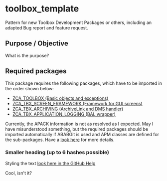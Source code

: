 # toolbox_template
Pattern for new Toolbox Development Packages or others, including an adapted Bug report and feature request.

## Purpose / Objective
What is the purpose?

## Required packages
This package requires the following packages, which have to be imported in the order shown below:
* [ZCA_TOOLBOX (Basic objects and exceptions)](https://github.com/JSB-Vienna/ZCA_TOOLBOX.git)
* [ZCA_TBX_SCREEN_FRAMEWORK (Framework for GUI screens)](https://github.com/JSB-Vienna/ZCA_TBX_SCREEN_FRAMEWORK.git)
* [ZCA_TBX_ARCHIVING (ArchiveLink and DMS handler)](https://github.com/JSB-Vienna/ZCA_TBX_ARCHIVING.git)
* [ZCA_TBX_APPLICATION_LOGGING (BAL wrapper)](https://github.com/JSB-Vienna/ZCA_TBX_APPLICATION_LOGGING.git)

Currently, the APACK information is not as resolved as I expected. May I have misunderstood something, but the required packages should be imported automatically if ABABGit is used and APM classes are defined for the sub-packages. Have a [look here](https://docs.abapgit.org/user-guide/reference/apack.html) for more details.

### Smaller heading (up to 6 hashes possible)

Styling the text [look here in the GitHub Help](https://docs.github.com/de/get-started/writing-on-github/getting-started-with-writing-and-formatting-on-github/basic-writing-and-formatting-syntax)

Cool, isn't it?


